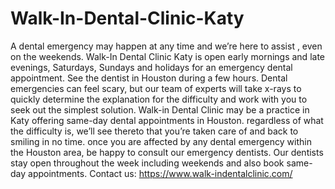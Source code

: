 # Walk-In-Dental-Clinic-Katy
A dental emergency may happen at any time and we’re here to assist , even on the weekends. Walk-In Dental Clinic Katy is open early mornings and late evenings, Saturdays, Sundays and holidays for an emergency dental appointment. See the dentist in Houston during a few hours. Dental emergencies can feel scary, but our team of experts will take x-rays to quickly determine the explanation for the difficulty and work with you to seek out the simplest solution. Walk-in Dental Clinic may be a practice in Katy offering same-day dental appointments in Houston. regardless of what the difficulty is, we’ll see thereto that you’re taken care of and back to smiling in no time. once you are affected by any dental emergency within the Houston area, be happy to consult our emergency dentists. Our dentists stay open throughout the week including weekends and also book same-day appointments. Contact us: https://www.walk-indentalclinic.com/

